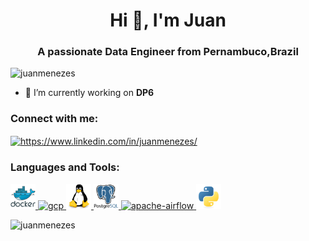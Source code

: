 <h1 align="center">Hi 👋, I'm Juan</h1>
<h3 align="center">A passionate Data Engineer from Pernambuco,Brazil</h3>

<p align="left"> <img src="https://komarev.com/ghpvc/?username=juanmenezes&label=Profile%20views&color=0e75b6&style=flat" alt="juanmenezes" /> </p>

- 🔭 I’m currently working on **DP6**

<h3 align="left">Connect with me:</h3>
<p align="left">
<a href="https://linkedin.com/in/https://www.linkedin.com/in/juanmenezes/" target="blank"><img align="center" src="https://raw.githubusercontent.com/rahuldkjain/github-profile-readme-generator/master/src/images/icons/Social/linked-in-alt.svg" alt="https://www.linkedin.com/in/juanmenezes/" height="30" width="40" /></a>
</p>

<h3 align="left">Languages and Tools:</h3>
<p align="left"> <a href="https://www.docker.com/" target="_blank" rel="noreferrer"> <img src="https://raw.githubusercontent.com/devicons/devicon/master/icons/docker/docker-original-wordmark.svg" alt="docker" width="40" height="40"/> </a> <a href="https://cloud.google.com" target="_blank" rel="noreferrer"> <img src="https://www.vectorlogo.zone/logos/google_cloud/google_cloud-icon.svg" alt="gcp" width="40" height="40"/> </a> <a href="https://www.linux.org/" target="_blank" rel="noreferrer"> <img src="https://raw.githubusercontent.com/devicons/devicon/master/icons/linux/linux-original.svg" alt="linux" width="40" height="40"/> </a> <a href="https://www.postgresql.org" target="_blank" rel="noreferrer"> <img src="https://raw.githubusercontent.com/devicons/devicon/master/icons/postgresql/postgresql-original-wordmark.svg" alt="postgresql" width="40" height="40"/> </a><a href="https://airflow.apache.org/" target="_blank" rel="noreferrer"> <img src="https://cwiki.apache.org/confluence/download/attachments/145723561/wordmark_2.png?api=v2" alt="apache-airflow" width="40" height="40"/> </a> <a href="https://www.python.org" target="_blank" rel="noreferrer"> <img src="https://raw.githubusercontent.com/devicons/devicon/master/icons/python/python-original.svg" alt="python" width="40" height="40"/> </a> </p>

<p><img align="left" src="https://github-readme-stats.vercel.app/api/top-langs?username=juanmenezes&show_icons=true&theme=dracula&layout=compact" alt="juanmenezes" /></p>
